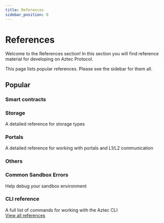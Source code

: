```yaml
---
title: References
sidebar_position: 0
---
```


# References

Welcome to the References section! In this section you will find reference material for developing on Aztec Protocol.

This page lists popular references. Please see the sidebar for them all.


## Popular 

### Smart contracts

<div className="card-container">

  <Card shadow='tl' link='/reference/developer_references/smart_contract_reference/storage/shared_state'>
    <CardHeader>
      <h3>Storage</h3>
    </CardHeader>
    <CardBody>
      A detailed reference for storage types
    </CardBody>
  </Card>

  <Card shadow='tl' link='/reference/developer_references/smart_contract_reference/portals/inbox'>
    <CardHeader>
      <h3>Portals</h3>
    </CardHeader>
    <CardBody>
      A detailed reference for working with portals and L1/L2 communication
    </CardBody>
  </Card>

</div>

### Others

<div className="card-container">

  <Card shadow='tl' link='/reference/developer_references/common_errors/sandbox-errors'>
    <CardHeader>
      <h3>Common Sandbox Errors</h3>
    </CardHeader>
    <CardBody>
      Help debug your sandbox environment
    </CardBody>
  </Card>

  <Card shadow='tl'  link='/reference/developer_references/sandbox_reference/cli_reference'>
    <CardHeader>
      <h3>CLI reference</h3>
    </CardHeader>
    <CardBody>
      A full list of commands for working with the Aztec CLI
    </CardBody>
  </Card>
</div>

<div className="view-all-link">
  <a href="/reference/developer_references/sandbox_reference/cheat_codes">View all references</a>
</div>

<style>
{`
  .card-container {
  display: grid;
  grid-template-columns: repeat(auto-fit, minmax(300px, 1fr));
  gap: 1rem;
  margin-bottom: 1rem;
}

.card-container.full-width {
  grid-template-columns: 1fr;
}

@media (min-width: 769px) {
  .card-container:not(.full-width) {
    grid-template-columns: repeat(2, 1fr);
  }
}

.card-link-wrapper {
  display: contents;
}

.card {
  display: flex;
  flex-direction: column;
  height: 100%;
  transition: all 0.3s ease;
}

.card:hover {
  transform: scale(1.02);
}

.card__body {
  flex: 1;
}

.view-all-link {
  text-align: right;
  margin-bottom: 2rem;
}

.view-all-link a {
  font-size: 0.9rem;
  color: var(--ifm-color-primary);
  text-decoration: none;
}
`}
</style>
